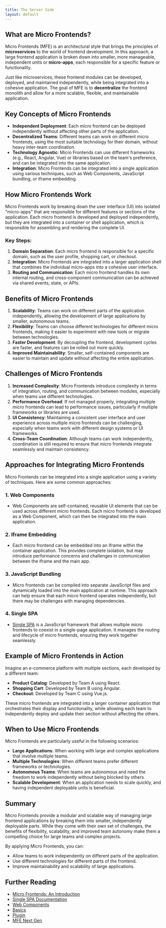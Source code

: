 ```yaml
---
title: The Server Side
layout: default
---
```


## What are Micro Frontends?

Micro Frontends (MFE) is an architectural style that brings the principles of **microservices** to the world of frontend development. In this approach, a large frontend application is broken down into smaller, more manageable, independent units or **micro-apps**, each responsible for a specific feature or functionality.

Just like microservices, these frontend modules can be developed, deployed, and maintained independently, while being integrated into a cohesive application. The goal of MFE is to **decentralize** the frontend monolith and allow for a more scalable, flexible, and maintainable application.

## Key Concepts of Micro Frontends

- **Independent Deployment**: Each micro frontend can be deployed independently without affecting other parts of the application.
- **Decentralized Teams**: Different teams can work on different micro frontends, using the most suitable technology for their domain, without heavy inter-team coordination.
- **Technology Agnostic**: Micro Frontends can use different frameworks (e.g., React, Angular, Vue) or libraries based on the team's preference, and can be integrated into the same application.
- **Integration**: Micro Frontends can be integrated into a single application using various techniques, such as Web Components, JavaScript bundling, or iframe embedding.

## How Micro Frontends Work

Micro Frontends work by breaking down the user interface (UI) into isolated "micro-apps" that are responsible for different features or sections of the application. Each micro frontend is developed and deployed independently, but they are integrated into a container or shell application, which is responsible for assembling and rendering the complete UI.

### Key Steps:
1. **Domain Separation**: Each micro frontend is responsible for a specific domain, such as the user profile, shopping cart, or checkout.
2. **Integration**: Micro Frontends are integrated into a larger application shell that combines the individual micro-apps into a cohesive user interface.
3. **Routing and Communication**: Each micro frontend handles its own internal routing, and cross-component communication can be achieved via shared events, state, or APIs.

## Benefits of Micro Frontends

1. **Scalability**: Teams can work on different parts of the application independently, allowing the development of large applications by smaller, autonomous teams.
2. **Flexibility**: Teams can choose different technologies for different micro frontends, making it easier to experiment with new tools or migrate between technologies.
3. **Faster Development**: By decoupling the frontend, development cycles are faster, and features can be rolled out more quickly.
4. **Improved Maintainability**: Smaller, self-contained components are easier to maintain and update without affecting the entire application.

## Challenges of Micro Frontends

1. **Increased Complexity**: Micro Frontends introduce complexity in terms of integration, routing, and communication between modules, especially when teams use different technologies.
2. **Performance Overhead**: If not managed properly, integrating multiple micro frontends can lead to performance issues, particularly if multiple frameworks or libraries are used.
3. **UI Consistency**: Maintaining a consistent user interface and user experience across multiple micro frontends can be challenging, especially when teams work with different design systems or UI frameworks.
4. **Cross-Team Coordination**: Although teams can work independently, coordination is still required to ensure that micro frontends integrate seamlessly and maintain consistency.

## Approaches for Integrating Micro Frontends

Micro Frontends can be integrated into a single application using a variety of techniques. Here are some common approaches:

### 1. **Web Components**
   - Web Components are self-contained, reusable UI elements that can be used across different micro frontends. Each micro frontend is developed as a Web Component, which can then be integrated into the main application.

### 2. **Iframe Embedding**
   - Each micro frontend can be embedded into an iframe within the container application. This provides complete isolation, but may introduce performance concerns and challenges in communication between the iframe and the main app.

### 3. **JavaScript Bundling**
   - Micro frontends can be compiled into separate JavaScript files and dynamically loaded into the main application at runtime. This approach can help ensure that each micro frontend operates independently, but there may be challenges with managing dependencies.

### 4. **Single SPA**
   - [Single SPA](https://single-spa.js.org/) is a JavaScript framework that allows multiple micro frontends to coexist in a single-page application. It manages the routing and lifecycle of micro frontends, ensuring they work together seamlessly.

## Example of Micro Frontends in Action

Imagine an e-commerce platform with multiple sections, each developed by a different team:

- **Product Catalog**: Developed by Team A using React.
- **Shopping Cart**: Developed by Team B using Angular.
- **Checkout**: Developed by Team C using Vue.js.

These micro frontends are integrated into a larger container application that orchestrates their display and functionality, while allowing each team to independently deploy and update their section without affecting the others.

## When to Use Micro Frontends

Micro Frontends are particularly useful in the following scenarios:
- **Large Applications**: When working with large and complex applications that involve multiple teams.
- **Multiple Technologies**: When different teams prefer different frameworks or technologies.
- **Autonomous Teams**: When teams are autonomous and need the freedom to work independently without being blocked by others.
- **Scalable Development**: When an application needs to scale quickly, and having independent deployable units is beneficial.

## Summary

Micro Frontends provide a modular and scalable way of managing large frontend applications by breaking them into smaller, independently deployable parts. While they come with their own set of challenges, the benefits of flexibility, scalability, and improved team autonomy make them a compelling choice for large teams and complex projects.

By applying Micro Frontends, you can:
- Allow teams to work independently on different parts of the application.
- Use different technologies for different parts of the frontend.
- Improve maintainability and scalability of large applications.

## Further Reading

- [Micro Frontends: An Introduction](https://micro-frontends.org/)
- [Single SPA Documentation](https://single-spa.js.org/)
- [Web Components](https://developer.mozilla.org/en-US/docs/Web/Web_Components)
- [Basics](https://martinfowler.com/articles/micro-frontends.html)
- [Plugin](https://webpack.js.org/concepts/module-federation/)
- [MFE Next Gen](https://www.angulararchitects.io/en/blog/import-maps-the-next-evolution-step-for-micro-frontends-article/)